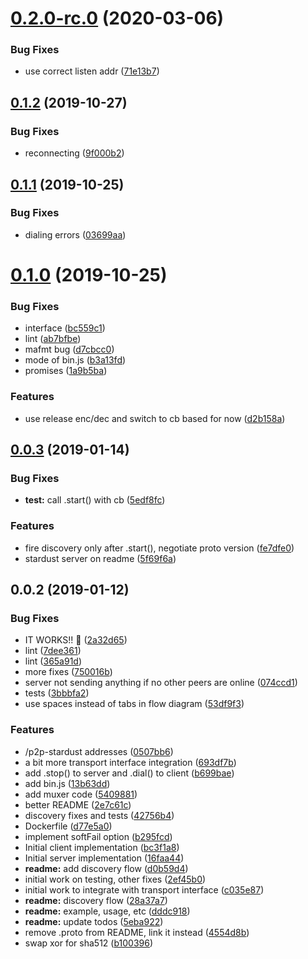 <a name="0.2.0-rc.0"></a>
# [0.2.0-rc.0](https://github.com/libp2p/js-libp2p-stardust/compare/v0.1.2...v0.2.0-rc.0) (2020-03-06)


### Bug Fixes

* use correct listen addr ([71e13b7](https://github.com/libp2p/js-libp2p-stardust/commit/71e13b7))



<a name="0.1.2"></a>
## [0.1.2](https://github.com/libp2p/js-libp2p-stardust/compare/v0.1.1...v0.1.2) (2019-10-27)


### Bug Fixes

* reconnecting ([9f000b2](https://github.com/libp2p/js-libp2p-stardust/commit/9f000b2))



<a name="0.1.1"></a>
## [0.1.1](https://github.com/libp2p/js-libp2p-stardust/compare/v0.1.0...v0.1.1) (2019-10-25)


### Bug Fixes

* dialing errors ([03699aa](https://github.com/libp2p/js-libp2p-stardust/commit/03699aa))



<a name="0.1.0"></a>
# [0.1.0](https://github.com/libp2p/js-libp2p-stardust/compare/v0.0.3...v0.1.0) (2019-10-25)


### Bug Fixes

* interface ([bc559c1](https://github.com/libp2p/js-libp2p-stardust/commit/bc559c1))
* lint ([ab7bfbe](https://github.com/libp2p/js-libp2p-stardust/commit/ab7bfbe))
* mafmt bug ([d7cbcc0](https://github.com/libp2p/js-libp2p-stardust/commit/d7cbcc0))
* mode of bin.js ([b3a13fd](https://github.com/libp2p/js-libp2p-stardust/commit/b3a13fd))
* promises ([1a9b5ba](https://github.com/libp2p/js-libp2p-stardust/commit/1a9b5ba))


### Features

* use release enc/dec and switch to cb based for now ([d2b158a](https://github.com/libp2p/js-libp2p-stardust/commit/d2b158a))



<a name="0.0.3"></a>
## [0.0.3](https://github.com/libp2p/js-libp2p-stardust/compare/v0.0.2...v0.0.3) (2019-01-14)


### Bug Fixes

* **test:** call .start() with cb ([5edf8fc](https://github.com/libp2p/js-libp2p-stardust/commit/5edf8fc))


### Features

* fire discovery only after .start(), negotiate proto version ([fe7dfe0](https://github.com/libp2p/js-libp2p-stardust/commit/fe7dfe0))
* stardust server on readme ([5f69f6a](https://github.com/libp2p/js-libp2p-stardust/commit/5f69f6a))



<a name="0.0.2"></a>
## 0.0.2 (2019-01-12)


### Bug Fixes

* IT WORKS!! :tada: ([2a32d65](https://github.com/libp2p/js-libp2p-stardust/commit/2a32d65))
* lint ([7dee361](https://github.com/libp2p/js-libp2p-stardust/commit/7dee361))
* lint ([365a91d](https://github.com/libp2p/js-libp2p-stardust/commit/365a91d))
* more fixes ([750016b](https://github.com/libp2p/js-libp2p-stardust/commit/750016b))
* server not sending anything if no other peers are online ([074ccd1](https://github.com/libp2p/js-libp2p-stardust/commit/074ccd1))
* tests ([3bbbfa2](https://github.com/libp2p/js-libp2p-stardust/commit/3bbbfa2))
* use spaces instead of tabs in flow diagram ([53df9f3](https://github.com/libp2p/js-libp2p-stardust/commit/53df9f3))


### Features

* /p2p-stardust addresses ([0507bb6](https://github.com/libp2p/js-libp2p-stardust/commit/0507bb6))
* a bit more transport interface integration ([693df7b](https://github.com/libp2p/js-libp2p-stardust/commit/693df7b))
* add .stop() to server and .dial() to client ([b699bae](https://github.com/libp2p/js-libp2p-stardust/commit/b699bae))
* add bin.js ([13b63dd](https://github.com/libp2p/js-libp2p-stardust/commit/13b63dd))
* add muxer code ([5409881](https://github.com/libp2p/js-libp2p-stardust/commit/5409881))
* better README ([2e7c61c](https://github.com/libp2p/js-libp2p-stardust/commit/2e7c61c))
* discovery fixes and tests ([42756b4](https://github.com/libp2p/js-libp2p-stardust/commit/42756b4))
* Dockerfile ([d77e5a0](https://github.com/libp2p/js-libp2p-stardust/commit/d77e5a0))
* implement softFail option ([b295fcd](https://github.com/libp2p/js-libp2p-stardust/commit/b295fcd))
* Initial client implementation ([bc3f1a8](https://github.com/libp2p/js-libp2p-stardust/commit/bc3f1a8))
* Initial server implementation ([16faa44](https://github.com/libp2p/js-libp2p-stardust/commit/16faa44))
* **readme:** add discovery flow ([d0b59d4](https://github.com/libp2p/js-libp2p-stardust/commit/d0b59d4))
* initial work on testing, other fixes ([2ef45b0](https://github.com/libp2p/js-libp2p-stardust/commit/2ef45b0))
* initial work to integrate with transport interface ([c035e87](https://github.com/libp2p/js-libp2p-stardust/commit/c035e87))
* **readme:** discovery flow ([28a37a7](https://github.com/libp2p/js-libp2p-stardust/commit/28a37a7))
* **readme:** example, usage, etc ([dddc918](https://github.com/libp2p/js-libp2p-stardust/commit/dddc918))
* **readme:** update todos ([5eba922](https://github.com/libp2p/js-libp2p-stardust/commit/5eba922))
* remove .proto from README, link it instead ([4554d8b](https://github.com/libp2p/js-libp2p-stardust/commit/4554d8b))
* swap xor for sha512 ([b100396](https://github.com/libp2p/js-libp2p-stardust/commit/b100396))



